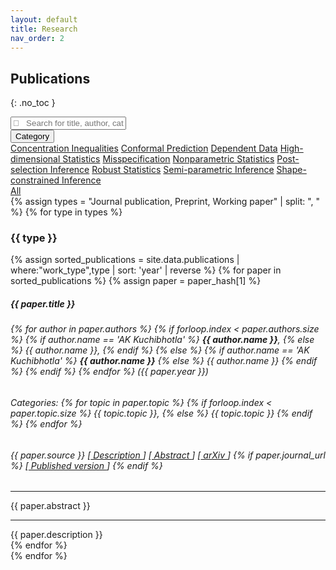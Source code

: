 ```yaml
---
layout: default
title: Research
nav_order: 2
---
```


## Publications
{: .no_toc }

<!-- {% assign sorted_publications = site.data.publications | where:"type",type | sort: 'year' %}
{% for paper in sorted_publications %}
{% assign paper = paper_hash[1] %}
<ul class="list-group list-group-flush">
  <li class="list-group-item">
    <p> {{ paper.title }} </p>
    <a href="{{ paper.citation_url }}">
    </a>
    {% for author in paper.authors %}
    	{{ author.name }},
    {% endfor %}
  </li>
</ul>
{% endfor %} -->

<div class="row">
  <div class="col-sm-12 mb-3 mt-3">
    <div class="input-group">
      <input type="text" id="myFilter" class="form-control" onkeyup="myFunction()" placeholder="&#xF002; &nbsp; Search for title, author, category, journal" style="font-family:Arial, FontAwesome">
      <div class="input-group-append">
        <button class="btn btn-outline-secondary dropdown-toggle" type="button" data-toggle="dropdown" aria-haspopup="true" aria-expanded="false">Category</button>
        <div class="dropdown-menu">
          <a class="dropdown-item" href="#" onclick="categorySelector('Concentration Inequalities')">Concentration Inequalities</a>
          <a class="dropdown-item" href="#" onclick="categorySelector('Conformal Prediction')">Conformal Prediction</a>
          <a class="dropdown-item" href="#" onclick="categorySelector('Dependent Data')">Dependent Data</a>
          <a class="dropdown-item" href="#" onclick="categorySelector('High-dimensional Statistics')">High-dimensional Statistics</a>
          <a class="dropdown-item" href="#" onclick="categorySelector('Misspecification')">Misspecification</a>
          <a class="dropdown-item" href="#" onclick="categorySelector('Nonparametric Statistics')">Nonparametric Statistics</a>
          <a class="dropdown-item" href="#" onclick="categorySelector('Post-selection Inference')">Post-selection Inference</a>
          <a class="dropdown-item" href="#" onclick="categorySelector('Robust Statistics')">Robust Statistics</a>
          <a class="dropdown-item" href="#" onclick="categorySelector('Semi-parametric Inference')">Semi-parametric Inference</a>
          <a class="dropdown-item" href="#" onclick="categorySelector('Shape-constrained Inference')">Shape-constrained Inference</a>
          <div role="separator" class="dropdown-divider"></div>
          <a class="dropdown-item" href="#" onclick="categorySelector('All')">All</a>
        </div>
      </div>
    </div>
  </div>
</div>
<div class="row" id="myItems">
  {% assign types = "Journal publication, Preprint, Working paper" | split: ", " %}
  {% for type in types %}
  <div class="col-sm-12 mb-3">
    <h3> {{ type }} </h3>
    {% assign sorted_publications = site.data.publications | where:"work_type",type | sort: 'year' | reverse %}
    {% for paper in sorted_publications %}
    {% assign paper = paper_hash[1] %}
    <div class="card border-light">
      <div class="card-body">
        <h5 class="card-title">{{ paper.title }}</h5>
        <h6 class="card-subtitle mb-2 text-muted pb-1"> 
          {% for author in paper.authors %}
            {% if forloop.index < paper.authors.size %} 
              {% if author.name == 'AK Kuchibhotla' %}
                <b>{{ author.name }}</b>,
              {% else %} {{ author.name }},
              {% endif %}
            {% else %} 
              {% if author.name == 'AK Kuchibhotla' %}
                <b>{{ author.name }}</b>
              {% else %} {{ author.name }}
              {% endif %}
            {% endif %}
          {% endfor %}
          ({{ paper.year }})
        </h6>
        <h6 class="card-subtitle mb-2 pb-1" id="category"> 
          Categories: 
          {% for topic in paper.topic %}
            {% if forloop.index < paper.topic.size %} 
              {{ topic.topic }},
            {% else %} 
              {{ topic.topic }}
            {% endif %}
          {% endfor %}
        </h6>
        <h6 class="card-text"> 
          {{ paper.source }} 
          [<a data-toggle="collapse" data-target="#collapseDescription{{ paper.id }}" aria-expanded="false" aria-controls="collapseDescription{{ paper.id }}" href="">
            Description
          </a>]
          [<a data-toggle="collapse" data-target="#collapseAbstract{{ paper.id }}" aria-expanded="false" aria-controls="collapseAbstract{{ paper.id }}" href="">
            Abstract
          </a>]
          [<a href="{{ paper.citation_url }}">
            arXiv
          </a>]
          {% if paper.journal_url %}
            [<a href="{{ paper.journal_url }}">
              Published version
            </a>]
          {% endif %}
        </h6>
        <div class="collapse" id="collapseAbstract{{ paper.id }}">
          <div class="container">
            <hr/>
            {{ paper.abstract }}
          </div>
        </div>
        <div class="collapse" id="collapseDescription{{ paper.id }}">
          <div class="container">
            <hr/>
            {{ paper.description }}
          </div>
        </div>
      </div>
    </div>  
    {% endfor %}
  </div>
  {% endfor %}
</div>


<script>
  function myFunction() {
    var input, filter, cards, cardContainer, h5, title, i;
    input = document.getElementById("myFilter");
    filter = input.value.toUpperCase();
    cardContainer = document.getElementById("myItems");
    cards = cardContainer.getElementsByClassName("card");
    for (i = 0; i < cards.length; i++) {
        title = cards[i].querySelector(".card-body h5.card-title");
        authors = cards[i].querySelector(".card-body h6.card-subtitle");
        type = cards[i].querySelector(".card-body h6.card-text");
        category = cards[i].querySelector("[id='category']");
        if (title.innerText.toUpperCase().indexOf(filter) > -1 | authors.innerText.toUpperCase().indexOf(filter) > -1 | type.innerText.toUpperCase().indexOf(filter) > -1 | category.innerText.toUpperCase().indexOf(filter) > -1 ) {
            cards[i].style.display = "";
        } else {
            cards[i].style.display = "none";
        }
    }
  }

  function categorySelector(topic) {
    var cardContainer, cards;
    cardContainer = document.getElementById("myItems");
    cards = cardContainer.getElementsByClassName("card");
    for (i = 0; i < cards.length; i++) {
        category = cards[i].querySelector("[id='category']");
        if ( category.innerText.indexOf(topic) > -1 | topic == "All") {
            cards[i].style.display = "";
        } else {
            cards[i].style.display = "none";
        }
    }
  }
</script>
